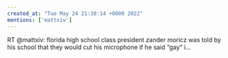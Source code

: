 ```yaml
---
created_at: "Tue May 24 21:38:14 +0000 2022"
mentions: ['mattxiv']
---
```


RT @mattxiv: florida high school class president zander moricz was told by his school that they would cut his microphone if he said “gay” i…